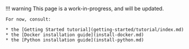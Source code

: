 !!! warning
    This page is a work-in-progress,
    and will be updated.

    For now, consult:

    * the [Getting Started tutorial](getting-started/tutorial/index.md)
    * the [Docker installation guide](install-docker.md)
    * the [Python installation guide](install-python.md)
